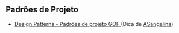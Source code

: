 ## Padrões de Projeto

- [Design Patterns - Padrões de projeto GOF ](https://www.youtube.com/watch?v=el1MtIPXTqo&list=PLNHxHgB-_LTt67szNmMsZwqBKq9jH4uKJ) (Dica de [ASangelina](https://github.com/ASangelina))
